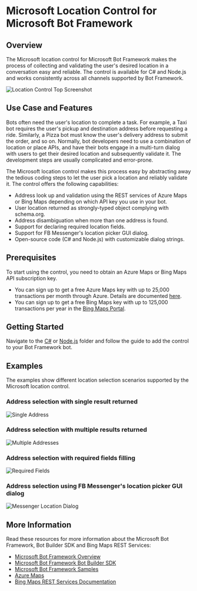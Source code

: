 # Microsoft Location Control for Microsoft Bot Framework

## Overview
The Microsoft location control for Microsoft Bot Framework makes the process of collecting and validating the user's desired location in a conversation easy and reliable. The control is available for C# and Node.js and works consistently across all channels supported by Bot Framework. 

![Location Control Top Screenshot](Images/skype_multiaddress_1.png)

## Use Case and Features
Bots often need the user's location to complete a task. For example, a Taxi bot requires the user's pickup and destination address before requesting a ride. Similarly, a Pizza bot must know the user's delivery address to submit the order, and so on. Normally, bot developers need to use a combination of location or place APIs, and have their bots engage in a multi-turn dialog with users to get their desired location and subsequently validate it. The development steps are usually complicated and error-prone.  

The Microsoft location control makes this process easy by abstracting away the tedious coding steps to let the user pick a location and reliably validate it. The control offers the following capabilities: 

- Address look up and validation using the REST services of Azure Maps or Bing Maps depending on which API key you use in your bot. 
- User location returned as strongly-typed object complying with schema.org.
- Address disambiguation when more than one address is found.
- Support for declaring required location fields.
- Support for FB Messenger's location picker GUI dialog.
- Open-source code (C# and Node.js) with customizable dialog strings. 

## Prerequisites
To start using the control, you need to obtain an Azure Maps or Bing Maps API subscription key. 

* You can sign up to get a free Azure Maps key with up to 25,000 transactions per month through Azure. Details are documented [here](https://docs.microsoft.com/en-us/azure/azure-maps/how-to-manage-account-keys).
* You can sign up to get a free Bing Maps key with up to 125,000 transactions per year in the [Bing Maps Portal](https://www.bingmapsportal.com/).

## Getting Started
Navigate to the [C#](/CSharp) or [Node.js](/Node) folder and follow the guide to add the control to your Bot Framework bot. 

## Examples
The examples show different location selection scenarios supported by the Microsoft location control. 

### Address selection with single result returned

![Single Address](Images/skype_singleaddress_2.png)

### Address selection with multiple results returned

![Multiple Addresses](Images/skype_multiaddress_1.png)

### Address selection with required fields filling

![Required Fields](Images/skype_requiredaddress_1.png)

### Address selection using FB Messenger's location picker GUI dialog

![Messenger Location Dialog](Images/messenger_locationdialog_1.png)

## More Information
Read these resources for more information about the Microsoft Bot Framework, Bot Builder SDK and Bing Maps REST Services:

* [Microsoft Bot Framework Overview](https://docs.botframework.com/en-us/)
* [Microsoft Bot Framework Bot Builder SDK](https://github.com/Microsoft/BotBuilder)
* [Microsoft Bot Framework Samples](https://github.com/Microsoft/BotBuilder-Samples)
* [Azure Maps](https://azure.com/maps)
* [Bing Maps REST Services Documentation](https://msdn.microsoft.com/en-us/library/ff701713.aspx)

